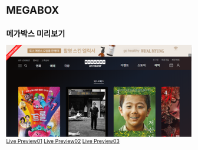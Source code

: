 # MEGABOX

## 메가박스 미리보기
![megabox](images/megabox.png)
[Live Preview01](https://pam7462.github.io/megabox)
[Live Preview02](http://pam7461.dothome.co.kr/index.psd)
[Live Preview03](https://kookjae01.cafe24.com/web/upload)

